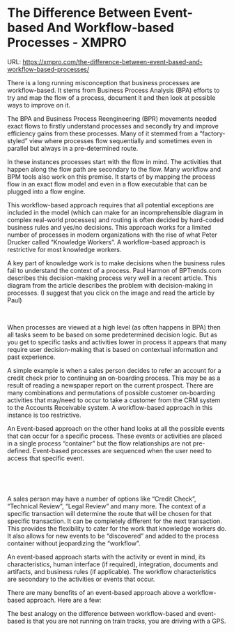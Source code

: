 # The Difference Between Event-based And Workflow-based Processes - XMPRO

URL: https://xmpro.com/the-difference-between-event-based-and-workflow-based-processes/

There is a long running misconception that business processes are workflow-based. It stems from Business Process Analysis (BPA) efforts to try and map the flow of a process, document it and then look at possible ways to improve on it.

The BPA and Business Process Reengineering (BPR) movements needed exact flows to firstly understand processes and secondly try and improve efficiency gains from these processes. Many of it stemmed from a “factory-styled” view where processes flow sequentially and sometimes even in parallel but always in a pre-determined route.

In these instances processes start with the flow in mind. The activities that happen along the flow path are secondary to the flow. Many workflow and BPM tools also work on this premise. It starts of by mapping the process flow in an exact flow model and even in a flow executable that can be plugged into a flow engine.

This workflow-based approach requires that all potential exceptions are included in the model (which can make for an incomprehensible diagram in complex real-world processes) and routing is often decided by hard-coded business rules and yes/no decisions. This approach works for a limited number of processes in modern organizations with the rise of what Peter Drucker called “Knowledge Workers”. A workflow-based approach is restrictive for most knowledge workers.

A key part of knowledge work is to make decisions when the business rules fail to understand the context of a process. Paul Harmon of BPTrends.com describes this decision-making process very well in a recent article. This diagram from the article describes the problem with decision-making in processes. (I suggest that you click on the image and read the article by Paul)

 



When processes are viewed at a high level (as often happens in BPA) then all tasks seem to be based on some predetermined decision logic. But as you get to specific tasks and activities lower in process it appears that many require user decision-making that is based on contextual information and past experience.

A simple example is when a sales person decides to refer an account for a credit check prior to continuing an on-boarding process. This may be as a result of reading a newspaper report on the current prospect. There are many combinations and permutations of possible customer on-boarding activities that may/need to occur to take a customer from the CRM system to the Accounts Receivable system. A workflow-based approach in this instance is too restrictive.

An Event-based approach on the other hand looks at all the possible events that can occur for a specific process. These events or activities are placed in a single process “container” but the flow relationships are not pre-defined. Event-based processes are sequenced when the user need to access that specific event.

 



 

A sales person may have a number of options like “Credit Check”, “Technical Review”, “Legal Review” and many more. The context of a specific transaction will determine the route that will be chosen for that specific transaction. It can be completely different for the next transaction. This provides the flexibility to cater for the work that knowledge workers do. It also allows for new events to be “discovered” and added to the process container without jeopardizing the “workflow”.

An event-based approach starts with the activity or event in mind, its characteristics, human interface (if required), integration, documents and artifacts, and business rules (if applicable). The workflow characteristics are secondary to the activities or events that occur.

There are many benefits of an event-based approach above a workflow-based approach. Here are a few:

The best analogy on the difference between workflow-based and event-based is that you are not running on train tracks, you are driving with a GPS. 

